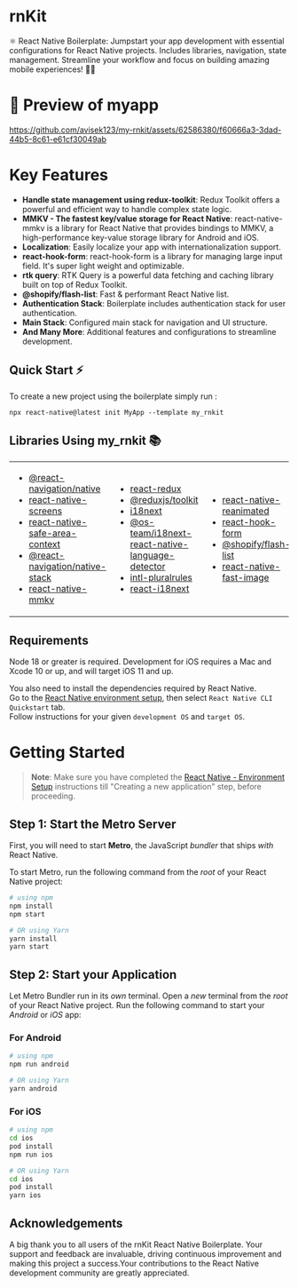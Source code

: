 # rnKit

⚛️ React Native Boilerplate: Jumpstart your app development with essential configurations for React Native projects. Includes libraries, navigation, state management. Streamline your workflow and focus on building amazing mobile experiences! 📱✨

# 📱 Preview of myapp


https://github.com/avisek123/my-rnkit/assets/62586380/f60666a3-3dad-44b5-8c61-e61cf30049ab



# Key Features

- **Handle state management using redux-toolkit**: Redux Toolkit offers a powerful and efficient way to handle complex state logic.
- **MMKV - The fastest key/value storage for React Native**: react-native-mmkv is a library for React Native that provides bindings to MMKV,
  a high-performance key-value storage library for Android and iOS.
- **Localization**: Easily localize your app with internationalization support.
- **react-hook-form**: react-hook-form is a library for managing large input field. It's super light weight and optimizable.
- **rtk query**: RTK Query is a powerful data fetching and caching library built on top of Redux Toolkit.
- **@shopify/flash-list**: Fast & performant React Native list.
- **Authentication Stack**: Boilerplate includes authentication stack for user authentication.
- **Main Stack**: Configured main stack for navigation and UI structure.
- **And Many More**: Additional features and configurations to streamline development.

## Quick Start ⚡

To create a new project using the boilerplate simply run :

```
npx react-native@latest init MyApp --template my_rnkit
```

## Libraries Using my_rnkit 📚

<table>
<tr>
<td>

- [@react-navigation/native](https://www.npmjs.com/package/@react-navigation/native)
- [react-native-screens](https://www.npmjs.com/package/react-native-screens)
- [react-native-safe-area-context](https://www.npmjs.com/package/react-native-safe-area-context)
- [@react-navigation/native-stack](https://www.npmjs.com/package/@react-navigation/native-stack)
- [react-native-mmkv](https://www.npmjs.com/package/react-native-mmkv)

</td>

<td>
  
- [react-redux](https://www.npmjs.com/package/react-redux)
- [@reduxjs/toolkit](https://www.npmjs.com/package/@reduxjs/toolkit)
- [i18next](https://www.npmjs.com/package/i18next)
- [@os-team/i18next-react-native-language-detector](https://www.npmjs.com/package/@os-team/i18next-react-native-language-detector)
- [intl-pluralrules](https://www.npmjs.com/package/intl-pluralrules)
- [react-i18next](https://www.npmjs.com/package/react-i18next)
  
</td>
<td>
  
- [react-native-reanimated](https://www.npmjs.com/package/react-native-reanimated)
- [react-hook-form](https://www.npmjs.com/package/react-hook-form)
- [@shopify/flash-list](https://www.npmjs.com/package/@shopify/flash-list)
- [react-native-fast-image](https://www.npmjs.com/package/react-native-fast-image)

</td>
</tr>
</table>

## Requirements

Node 18 or greater is required. Development for iOS requires a Mac and Xcode 10 or up, and will target iOS 11 and up.

You also need to install the dependencies required by React Native.  
Go to the [React Native environment setup](https://reactnative.dev/docs/environment-setup), then select `React Native CLI Quickstart` tab.  
Follow instructions for your given `development OS` and `target OS`.

# Getting Started

> **Note**: Make sure you have completed the [React Native - Environment Setup](https://reactnative.dev/docs/environment-setup) instructions till "Creating a new application" step, before proceeding.

## Step 1: Start the Metro Server

First, you will need to start **Metro**, the JavaScript _bundler_ that ships _with_ React Native.

To start Metro, run the following command from the _root_ of your React Native project:

```bash
# using npm
npm install
npm start

# OR using Yarn
yarn install
yarn start
```

## Step 2: Start your Application

Let Metro Bundler run in its _own_ terminal. Open a _new_ terminal from the _root_ of your React Native project. Run the following command to start your _Android_ or _iOS_ app:

### For Android

```bash
# using npm
npm run android

# OR using Yarn
yarn android
```

### For iOS

```bash
# using npm
cd ios
pod install
npm run ios

# OR using Yarn
cd ios
pod install
yarn ios
```

## Acknowledgements

A big thank you to all users of the rnKit React Native Boilerplate. Your support and feedback are invaluable, driving continuous improvement and making this project a success.Your contributions to the React Native development community are greatly appreciated.
